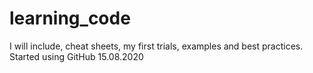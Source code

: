 # learning_code
I will include, cheat sheets, my first trials, examples and best practices.
Started using GitHub 15.08.2020
